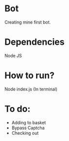 # Bot
Creating mine first bot.

# Dependencies
Node JS

# How to run?
Node index.js (In terminal)

# To do:
- Adding to basket 
- Bypass Captcha
- Checking out
